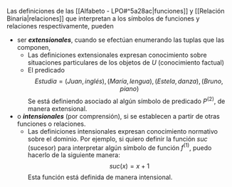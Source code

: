 Las definiciones de las [[Alfabeto - LPO#^5a28ac|funciones]] y [[Relación Binaria|relaciones]] que interpretan a los símbolos de funciones y relaciones respectivamente, pueden 
- ser ___extensionales___, cuando se efectúan enumerando las tuplas que las componen, 
	- Las definiciones extensionales expresan conocimiento sobre situaciones particulares de los objetos de $U$ (conocimiento factual)
	- El predicado$$Estudia={(Juan, inglés), (María, lengua), (Estela, danza), (Bruno, piano)}$$
		Se está definiendo asociado al algún símbolo de predicado $P^{(2)}$, de manera extensional.
- o ___intensionales___ (por comprensión), si se establecen a partir de otras funciones o relaciones. 
	- Las definiciones intensionales expresan conocimiento normativo sobre el dominio. Por ejemplo, si quiero definir la función _suc_ (sucesor) para interpretar algún símbolo de función $f^{(1)}$, puedo hacerlo de la siguiente manera:
$$suc(x)=x+1$$
		Esta función está definida de manera intensional. 

